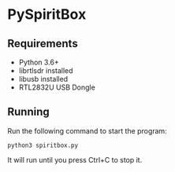 # PySpiritBox

## Requirements
- Python 3.6+
- librtlsdr installed
- libusb installed
- RTL2832U USB Dongle

## Running 
Run the following command to start the program:
```
python3 spiritbox.py
```

It will run until you press Ctrl+C to stop it.
